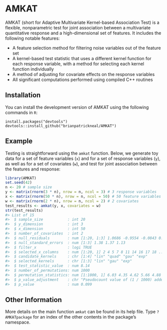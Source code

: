 
<!-- README.md is generated from README.Rmd. Please edit that file -->

# AMKAT

<!-- badges: start -->
<!-- badges: end -->

AMKAT (short for Adaptive Multivariate Kernel-based Association Test) is
a flexible, nonparametric test for joint association between a
multivariate quantitative response and a high-dimensional set of
features. It includes the following notable features:

-   A feature selection method for filtering noise variables out of the
    feature set
-   A kernel-based test statistic that uses a different kernel function
    for each response variable, with a method for selecting each kernel
    function individually
-   A method of adjusting for covariate effects on the response
    variables
-   All significant computations performed using compiled C++ routines

## Installation

You can install the development version of AMKAT using the following
commands in `R`:

    install.packages("devtools")
    devtools::install_github("brianpatrickneal/AMKAT")

## Example

Testing is straightforward using the `amkat` function. Below, we
generate toy data for a set of feature variables (`x`) and for a set of
response variables (`y`), as well as for a set of covariates (`w`), and
test for joint association between the features and response:

``` r
library(AMKAT)
set.seed(42)
n <- 20 # sample size
y <- matrix(rnorm(3 * n), nrow = n, ncol = 3) # 3 response variables
x <- matrix(rnorm(50 * n), nrow = n, ncol = 50) # 50 feature variables
w <- matrix(rnorm(2 * n), nrow = n, ncol = 2) # 2 covariates
test_results <- amkat(y, x, covariates = w)
str(test_results)
#> List of 15
#>  $ sample_size           : int 20
#>  $ y_dimension           : int 3
#>  $ x_dimension           : int 50
#>  $ number_of_covariates  : int 2
#>  $ null_residuals        : num [1:20, 1:3] 1.0686 -0.9554 -0.0843 0.6126 1.785 ...
#>  $ null_standard_errors  : num [1:3] 1.38 1.37 1.13
#>  $ filter_x              : logi TRUE
#>  $ selected_x_columns    : num [1:20, 1] 2 4 5 7 8 11 14 16 17 18 ...
#>  $ candidate_kernels     : chr [1:4] "lin" "quad" "gau" "exp"
#>  $ selected_kernels      : chr [1:3] "lin" "gau" "exp"
#>  $ test_statistic_value  : num 8.14
#>  $ number_of_permutations: num 1000
#>  $ permutation_statistics: num [1:1000, 1] 6.03 4.35 4.62 5.66 4.88 ...
#>  $ p_value_adjustment    : chr "Pseudocount value of (1 / 1000) added"
#>  $ p_value               : num 0.099
```

## Other Information

More details on the main function `amkat` can be found in its help file.
Type `?AMKATpackage` for an index of the other contents in the package’s
namespace.
